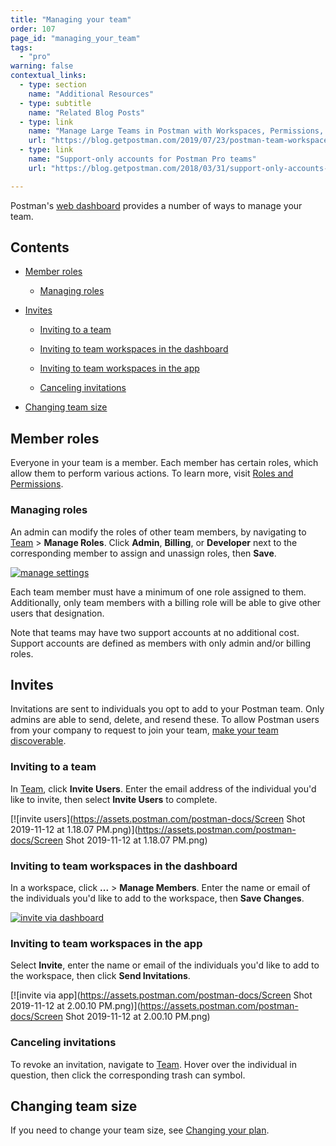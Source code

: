 ```yaml
---
title: "Managing your team"
order: 107
page_id: "managing_your_team"
tags: 
  - "pro"
warning: false
contextual_links:
  - type: section
    name: "Additional Resources"
  - type: subtitle
    name: "Related Blog Posts"
  - type: link
    name: "Manage Large Teams in Postman with Workspaces, Permissions, and Version Control"
    url: "https://blog.getpostman.com/2019/07/23/postman-team-workspaces-and-permissions/"
  - type: link
    name: "Support-only accounts for Postman Pro teams"
    url: "https://blog.getpostman.com/2018/03/31/support-only-accounts-for-postman-pro-teams/"

---
```


Postman's [web dashboard](https://app.getpostman.com/dashboard/teams) provides a number of ways to manage your team.

## Contents

* [Member roles](/docs/postman-pro/managing-pro/managing-your-team/#member-roles)

    * [Managing roles](/docs/postman-pro/managing-pro/managing-your-team/#managing-roles)

* [Invites](/docs/postman-pro/managing-pro/managing-your-team/#invites)

    * [Inviting to a team](/docs/postman-pro/managing-pro/managing-your-team/#inviting-to-a-team)

    * [Inviting to team workspaces in the dashboard](/docs/postman-pro/managing-pro/managing-your-team/#inviting-to-team-workspaces-in-the-dashboard)

    * [Inviting to team workspaces in the app](/docs/postman-pro/managing-pro/managing-your-team/#inviting-to-team-workspaces-in-the-app)

    * [Canceling invitations](/docs/postman-pro/managing-pro/managing-your-team/#canceling-invitations)

* [Changing team size](/docs/postman-pro/managing-pro/managing-your-team/#changing-team-size)

## Member roles

Everyone in your team is a member. Each member has certain roles, which allow them to perform various actions. To learn more, visit [Roles and Permissions](http://localhost:8000/docs/postman-pro/managing-pro/roles-and-permissions/).

### Managing roles

An admin can modify the roles of other team members, by navigating to [Team](https://go.postman.co/team) > **Manage Roles**. Click **Admin**, **Billing**, or **Developer** next to the corresponding member to assign and unassign roles, then **Save**. 

  [![manage settings](https://assets.postman.com/postman-docs/Screen_Shot_2019-11-12_at_12_50_38_PM.png)](https://assets.postman.com/postman-docs/Screen_Shot_2019-11-12_at_12_50_38_PM.png)

Each team member must have a minimum of one role assigned to them. Additionally, only team members with a billing role will be able to give other users that designation. 

Note that teams may have two support accounts at no additional cost. Support accounts are defined as members with only admin and/or billing roles.

## Invites

Invitations are sent to individuals you opt to add to your Postman team. Only admins are able to send, delete, and resend these. To allow Postman users from your company to request to join your team, [make your team discoverable](/docs/postman/launching-postman/collaboration/#team-discovery).

### Inviting to a team

In [Team](https://go.postman.co/team), click **Invite Users**. Enter the email address of the individual you'd like to invite, then select **Invite Users** to complete.

 [![invite users](https://assets.postman.com/postman-docs/Screen Shot 2019-11-12 at 1.18.07 PM.png)](https://assets.postman.com/postman-docs/Screen Shot 2019-11-12 at 1.18.07 PM.png)

### Inviting to team workspaces in the dashboard

In a workspace, click **...** > **Manage Members**. Enter the name or email of the individuals you'd like to add to the workspace, then **Save Changes**.

[![invite via dashboard](https://assets.postman.com/postman-docs/Screen_Shot_2019-11-12_at_1_50_11_PM.png)](https://assets.postman.com/postman-docs/Screen_Shot_2019-11-12_at_1_50_11_PM.png)

### Inviting to team workspaces in the app

Select **Invite**, enter the name or email of the individuals you'd like to add to the workspace, then click **Send Invitations**. 

 [![invite via app](https://assets.postman.com/postman-docs/Screen Shot 2019-11-12 at 2.00.10 PM.png)](https://assets.postman.com/postman-docs/Screen Shot 2019-11-12 at 2.00.10 PM.png)

### Canceling invitations

To revoke an invitation, navigate to [Team](https://go.postman.co/team). Hover over the individual in question, then click the corresponding trash can symbol.

## Changing team size

If you need to change your team size, see [Changing your plan](/docs/postman-pro/managing-postman-pro/changing-your-plan/).